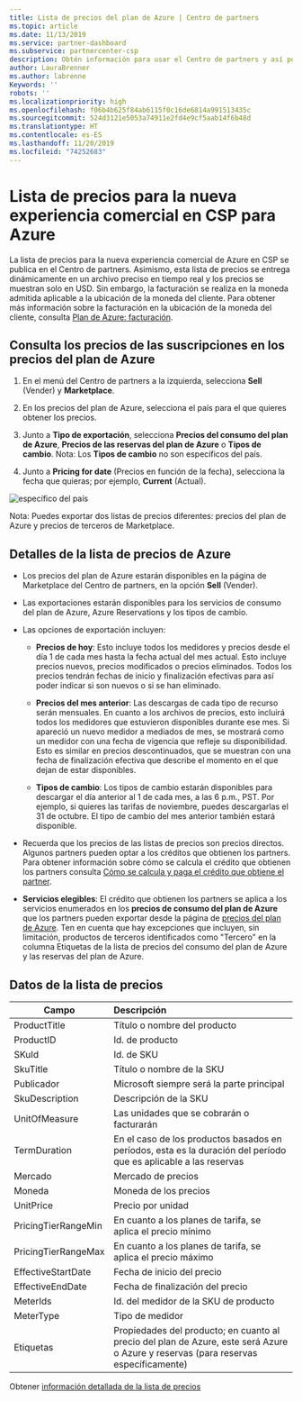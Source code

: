 ```yaml
---
title: Lista de precios del plan de Azure | Centro de partners
ms.topic: article
ms.date: 11/13/2019
ms.service: partner-dashboard
ms.subservice: partnercenter-csp
description: Obtén información para usar el Centro de partners y así poder ver la lista de precios de las suscripciones en el plan de Azure.
author: LauraBrenner
ms.author: labrenne
Keywords: ''
robots: ''
ms.localizationpriority: high
ms.openlocfilehash: f06b4b625f84ab6115f0c16de6814a991513435c
ms.sourcegitcommit: 524d3121e5053a74911e2fd4e9cf5aab14f6b48d
ms.translationtype: HT
ms.contentlocale: es-ES
ms.lasthandoff: 11/20/2019
ms.locfileid: "74252683"
---
```

# <a name="price-list-for-the-new-commerce-experience-in-csp-for-azure"></a>Lista de precios para la nueva experiencia comercial en CSP para Azure 

La lista de precios para la nueva experiencia comercial de Azure en CSP se publica en el Centro de partners. Asimismo, esta lista de precios se entrega dinámicamente en un archivo preciso en tiempo real y los precios se muestran solo en USD. Sin embargo, la facturación se realiza en la moneda admitida aplicable a la ubicación de la moneda del cliente. Para obtener más información sobre la facturación en la ubicación de la moneda del cliente, consulta [Plan de Azure: facturación](azure-plan-billing.md).

## <a name="see-pricing-for-subscriptions-under-the-azure-plan-pricing"></a>Consulta los precios de las suscripciones en los precios del plan de Azure

1. En el menú del Centro de partners a la izquierda, selecciona **Sell** (Vender) y **Marketplace**.

2. En los precios del plan de Azure, selecciona el país para el que quieres obtener los precios.

3. Junto a **Tipo de exportación**, selecciona **Precios del consumo del plan de Azure**, **Precios de las reservas del plan de Azure** o **Tipos de cambio**. Nota: Los **Tipos de cambio** no son específicos del país.

3. Junto a **Pricing for date** (Precios en función de la fecha), selecciona la fecha que quieras; por ejemplo, **Current** (Actual). 


![específico del país](images/azure/pricingnew.png)

Nota: Puedes exportar dos listas de precios diferentes: precios del plan de Azure y precios de terceros de Marketplace. 

## <a name="azure-price-list-specifics"></a>Detalles de la lista de precios de Azure

- Los precios del plan de Azure estarán disponibles en la página de Marketplace del Centro de partners, en la opción **Sell** (Vender).

- Las exportaciones estarán disponibles para los servicios de consumo del plan de Azure, Azure Reservations y los tipos de cambio.

- Las opciones de exportación incluyen:

    - **Precios de hoy**: Esto incluye todos los medidores y precios desde el día 1 de cada mes hasta la fecha actual del mes actual. Esto incluye precios nuevos, precios modificados o precios eliminados. Todos los precios tendrán fechas de inicio y finalización efectivas para así poder indicar si son nuevos o si se han eliminado.

    - **Precios del mes anterior**: Las descargas de cada tipo de recurso serán mensuales. En cuanto a los archivos de precios, esto incluirá todos los medidores que estuvieron disponibles durante ese mes. Si apareció un nuevo medidor a mediados de mes, se mostrará como un medidor con una fecha de vigencia que refleje su disponibilidad. Esto es similar en precios descontinuados, que se muestran con una fecha de finalización efectiva que describe el momento en el que dejan de estar disponibles.

    - **Tipos de cambio**: Los tipos de cambio estarán disponibles para descargar el día anterior al 1 de cada mes, a las 6 p.m., PST. Por ejemplo, si quieres las tarifas de noviembre, puedes descargarlas el 31 de octubre. El tipo de cambio del mes anterior también estará disponible.

- Recuerda que los precios de las listas de precios son precios directos. Algunos partners pueden optar a los créditos que obtienen los partners. Para obtener información sobre cómo se calcula el crédito que obtienen los partners consulta [Cómo se calcula y paga el crédito que obtiene el partner](partner-earned-credit-explanation.md).

- **Servicios elegibles**: El crédito que obtienen los partners se aplica a los servicios enumerados en los **precios de consumo del plan de Azure** que los partners pueden exportar desde la página de [precios del plan de Azure](https://partner.microsoft.com/commerce/sales). Ten en cuenta que hay excepciones que incluyen, sin limitación, productos de terceros identificados como "Tercero" en la columna Etiquetas de la lista de precios del consumo del plan de Azure y las reservas del plan de Azure.

## <a name="price-list-data"></a>Datos de la lista de precios

|**Campo**   |**Descripción**   |
|--------------------------|:---------------------------|
|ProductTitle  |Título o nombre del producto|
|ProductID   |Id. de producto|
|SKuId|Id. de SKU|
|SkuTitle|Título o nombre de la SKU|
|Publicador|Microsoft siempre será la parte principal|
|SkuDescription|Descripción de la SKU|
|UnitOfMeasure|Las unidades que se cobrarán o facturarán|
|TermDuration|En el caso de los productos basados en períodos, esta es la duración del período que es aplicable a las reservas|
|Mercado|Mercado de precios|
|Moneda|Moneda de los precios|
|UnitPrice|Precio por unidad|
|PricingTierRangeMin|En cuanto a los planes de tarifa, se aplica el precio mínimo|
|PricingTierRangeMax|En cuanto a los planes de tarifa, se aplica el precio máximo|
|EffectiveStartDate|Fecha de inicio del precio|
|EffectiveEndDate|Fecha de finalización del precio|
|MeterIds|Id. del medidor de la SKU de producto|
|MeterType|Tipo de medidor|
|Etiquetas|Propiedades del producto; en cuanto al precio del plan de Azure, este será Azure o Azure y reservas (para reservas específicamente)|

Obtener [información detallada de la lista de precios](https://partner.microsoft.com/commerce/sales?type=Any&category=Any)  
